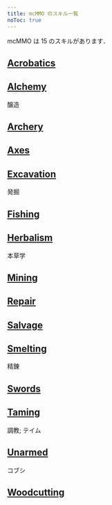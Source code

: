 ```yaml
---
title: mcMMO のスキル一覧
noToc: true
---
```


mcMMO は 15 のスキルがあります．

## [Acrobatics](/mcMMO/skills/acrobatics) 

## [Alchemy](/mcMMO/skills/alchemy)
醸造 

## [Archery](/mcMMO/skills/archery) 

## [Axes](/mcMMO/skills/axes) 

## [Excavation](/mcMMO/skills/excavation)
発掘 

## [Fishing](/mcMMO/skills/fishing) 

## [Herbalism](/mcMMO/skills/herbalism)
本草学 

## [Mining](/mcMMO/skills/mining) 

## [Repair](/mcMMO/skills/repair) 

## [Salvage](/mcMMO/skills/salvage) 

## [Smelting](/mcMMO/skills/smelting)
精錬 

## [Swords](/mcMMO/skills/swords) 

## [Taming](/mcMMO/skills/taming)
調教; テイム

## [Unarmed](/mcMMO/skills/unarmed)
コブシ

## [Woodcutting](/mcMMO/skills/woodcutting) 
